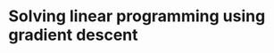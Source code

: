 # Solving linear programming using gradient descent

<div id="animation-1"></div>
<script src="ANIMGENERATED.js"></script>
<script src="./interior-point.js"></script>

<script type="text/javascript">
document.body.onload = function() { init_interior_point(); }
</script>
